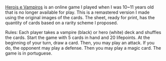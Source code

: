 [Herois e Vampiros](https://www.mobygames.com/game/heris-e-vampiros_) is an online game I played when I was 10~11 years old that is no longer available for play.
This is a remastered version I made using the original images of the cards. The sheet, ready for print, has the quantity of
cards based on a rarity scheme I proposed.

Rules:
Each player takes a vampire (black) or hero (white) deck and shuffles the cards.
Start the game with 5 cards in hand and 20 lifepoints.
At the beginning of your turn, draw a card.
Then, you may play an attack. If you do, the opponent may play a defense. Then you may play a magic card.
The game is in portuguese.
